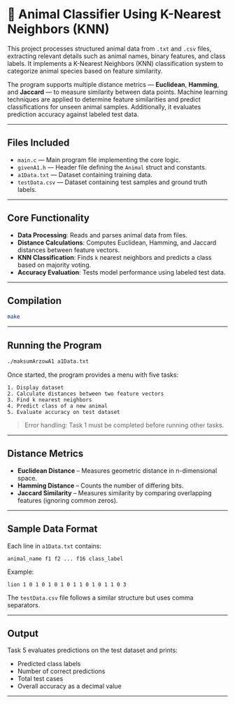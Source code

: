 # 🐾 Animal Classifier Using K-Nearest Neighbors (KNN)

This project processes structured animal data from `.txt` and `.csv` files, extracting relevant details such as animal names, binary features, and class labels. It implements a K-Nearest Neighbors (KNN) classification system to categorize animal species based on feature similarity.

The program supports multiple distance metrics — **Euclidean**, **Hamming**, and **Jaccard** — to measure similarity between data points. Machine learning techniques are applied to determine feature similarities and predict classifications for unseen animal samples. Additionally, it evaluates prediction accuracy against labeled test data.

---

## Files Included

- `main.c` — Main program file implementing the core logic.
- `givenA1.h` — Header file defining the `Animal` struct and constants.
- `a1Data.txt` — Dataset containing training data.
- `testData.csv` — Dataset containing test samples and ground truth labels.

---

## Core Functionality

- **Data Processing**: Reads and parses animal data from files.
- **Distance Calculations**: Computes Euclidean, Hamming, and Jaccard distances between feature vectors.
- **KNN Classification**: Finds `k` nearest neighbors and predicts a class based on majority voting.
- **Accuracy Evaluation**: Tests model performance using labeled test data.

---

## Compilation

```bash
make
```
---

## Running the Program

```bash
./maksumArzowA1 a1Data.txt
```

Once started, the program provides a menu with five tasks:

```
1. Display dataset
2. Calculate distances between two feature vectors
3. Find k nearest neighbors
4. Predict class of a new animal
5. Evaluate accuracy on test dataset
```

> Error handling: Task 1 must be completed before running other tasks.

---

## Distance Metrics

- **Euclidean Distance** – Measures geometric distance in n-dimensional space.
- **Hamming Distance** – Counts the number of differing bits.
- **Jaccard Similarity** – Measures similarity by comparing overlapping features (ignoring common zeros).

---

## Sample Data Format

Each line in `a1Data.txt` contains:

```
animal_name f1 f2 ... f16 class_label
```

Example:
```
lion 1 0 1 0 1 0 1 0 1 1 0 1 0 1 1 0 3
```

The `testData.csv` file follows a similar structure but uses comma separators.

---

## Output

Task 5 evaluates predictions on the test dataset and prints:

- Predicted class labels
- Number of correct predictions
- Total test cases
- Overall accuracy as a decimal value

---
